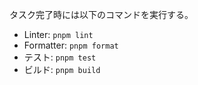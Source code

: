 タスク完了時には以下のコマンドを実行する。
- Linter: `pnpm lint`
- Formatter: `pnpm format`
- テスト: `pnpm test`
- ビルド: `pnpm build`